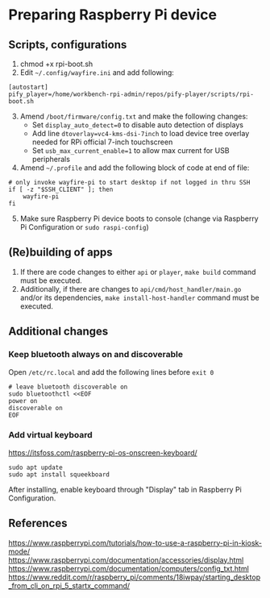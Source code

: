 # Preparing Raspberry Pi device

## Scripts, configurations

1. chmod +x rpi-boot.sh
2. Edit `~/.config/wayfire.ini` and add following:

```
[autostart]
pify_player=/home/workbench-rpi-admin/repos/pify-player/scripts/rpi-boot.sh
```

3. Amend `/boot/firmware/config.txt` and make the following changes:
   - Set `display_auto_detect=0` to disable auto detection of displays
   - Add line `dtoverlay=vc4-kms-dsi-7inch` to load device tree overlay needed for RPi official 7-inch touchscreen
   - Set `usb_max_current_enable=1` to allow max current for USB peripherals
4. Amend `~/.profile` and add the following block of code at end of file:

```
# only invoke wayfire-pi to start desktop if not logged in thru SSH
if [ -z "$SSH_CLIENT" ]; then
    wayfire-pi
fi
```

5. Make sure Raspberry Pi device boots to console (change via Raspberry Pi Configuration or `sudo raspi-config`)

## (Re)building of apps

1. If there are code changes to either `api` or `player`, `make build` command must be executed.
2. Additionally, if there are changes to `api/cmd/host_handler/main.go` and/or its dependencies, `make install-host-handler` command must be executed.

## Additional changes

### Keep bluetooth always on and discoverable

Open `/etc/rc.local` and add the following lines before `exit 0`

```
# leave bluetooth discoverable on
sudo bluetoothctl <<EOF
power on
discoverable on
EOF
```

### Add virtual keyboard

https://itsfoss.com/raspberry-pi-os-onscreen-keyboard/

```
sudo apt update
sudo apt install squeekboard
```

After installing, enable keyboard through "Display" tab in Raspberry Pi Configuration.

## References

https://www.raspberrypi.com/tutorials/how-to-use-a-raspberry-pi-in-kiosk-mode/
https://www.raspberrypi.com/documentation/accessories/display.html
https://www.raspberrypi.com/documentation/computers/config_txt.html
https://www.reddit.com/r/raspberry_pi/comments/18iwpay/starting_desktop_from_cli_on_rpi_5_startx_command/
